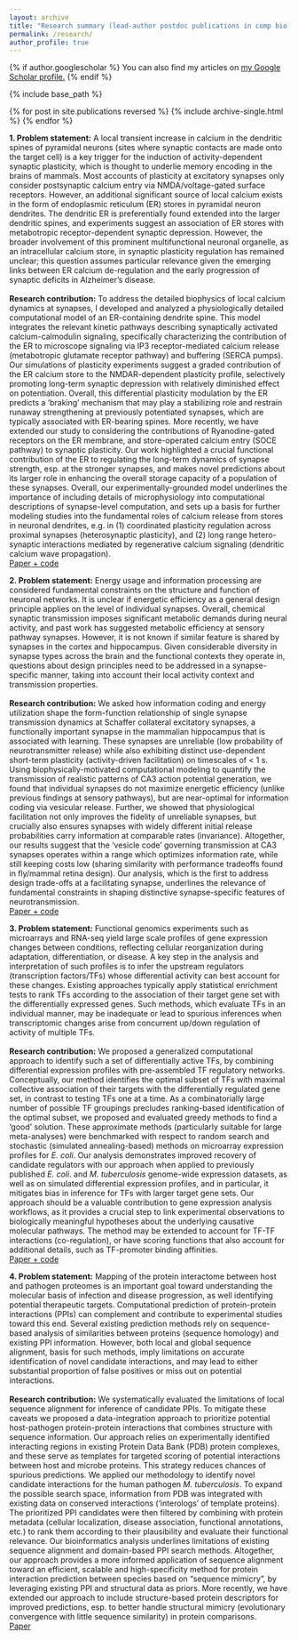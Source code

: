 ```yaml
---
layout: archive
title: "Research summary (lead-author postdoc publications in comp bio)"
permalink: /research/
author_profile: true
---
```


{% if author.googlescholar %}
  You can also find my articles on <u><a href="{{author.googlescholar}}">my Google Scholar profile</a>.</u>
{% endif %}

{% include base_path %}

{% for post in site.publications reversed %}
  {% include archive-single.html %}
{% endfor %}

<b>1. Problem statement:</b> A local transient increase in calcium in the dendritic spines of pyramidal neurons (sites where synaptic contacts are made onto the target cell) is a key trigger for the induction of activity-dependent synaptic plasticity, which is thought to underlie memory encoding in the brains of mammals. Most accounts of plasticity at excitatory synapses only consider postsynaptic calcium entry via NMDA/voltage-gated surface receptors. However, an additional significant source of local calcium exists in the form of endoplasmic reticulum (ER) stores in pyramidal neuron dendrites. The dendritic ER is preferentially found extended into the larger dendritic spines, and experiments suggest an association of ER stores with metabotropic receptor-dependent synaptic depression. However, the broader involvement of this prominent multifunctional neuronal organelle, as an intracellular calcium store, in synaptic plasticity regulation has remained unclear; this question assumes particular relevance given the emerging links between ER calcium de-regulation and the early progression of synaptic deficits in Alzheimer’s disease.
<br><br><b>Research contribution:</b> To address the detailed biophysics of local calcium dynamics at synapses, I developed and analyzed a physiologically detailed computational model of an ER-containing dendrite spine. This model integrates the relevant kinetic pathways describing synaptically activated calcium-calmodulin signaling, specifically characterizing the contribution of the ER to microscope signaling via IP3 receptor-mediated calcium release (metabotropic glutamate receptor pathway) and buffering (SERCA pumps). Our simulations of plasticity experiments suggest a graded contribution of the ER calcium store to the NMDAR-dependent plasticity profile, selectively promoting long-term synaptic depression with relatively diminished effect on potentiation. Overall, this differential plasticity modulation by the ER predicts a ‘braking’ mechanism that may play a stabilizing role and restrain runaway strengthening at previously potentiated synapses, which are typically associated with ER-bearing spines. More recently, we have extended our study to considering the contributions of Ryanodine-gated receptors on the ER membrane, and store-operated calcium entry (SOCE pathway) to synaptic plasticity. Our work highlighted a crucial functional contribution of the ER to regulating the long-term dynamics of synapse strength, esp. at the stronger synapses, and makes novel predictions about its larger role in enhancing the overall storage capacity of a population of these synapses. Overall, our experimentally-grounded model underlines the importance of including details of microphysiology into computational descriptions of synapse-level computation, and sets up a basis for further modeling studies into the fundamental roles of calcium release from stores in neuronal dendrites, e.g. in (1) coordinated plasticity regulation across proximal synapses (heterosynaptic plasticity), and (2) long range hetero-synaptic interactions mediated by regenerative calcium signaling (dendritic calcium wave propagation).
<br>[Paper + code](https://doi.org/10.1113/JP277726)

<b>2. Problem statement:</b> Energy usage and information processing are considered fundamental constraints on the structure and function of neuronal networks. It is unclear if energetic efficiency as a general design principle applies on the level of individual synapses. Overall, chemical synaptic transmission imposes significant metabolic demands during neural activity, and past work has suggested metabolic efficiency at sensory pathway synapses. However, it is not known if similar feature is shared by synapses in the cortex and hippocampus. Given considerable diversity in synapse types across the brain and the functional contexts they operate in, questions about design principles need to be addressed in a synapse-specific manner, taking into account their local activity context and transmission properties.
<br><br><b>Research contribution:</b> We asked how information coding and energy utilization shape the form-function relationship of single synapse transmission dynamics at Schaffer collateral excitatory synapses, a functionally important synapse in the mammalian hippocampus that is associated with learning. These synapses are unreliable (low probability of neurotransmitter release) while also exhibiting distinct use-dependent short-term plasticity (activity-driven facilitation) on timescales of < 1 s. Using biophysically-motivated computational modeling to quantify the transmission of realistic patterns of CA3 action potential generation, we found that individual synapses do not maximize energetic efficiency (unlike previous findings at sensory pathways), but are near-optimal for information coding via vesicular release. Further, we showed that physiological facilitation not only improves the fidelity of unreliable synapses, but crucially also ensures synapses with widely different initial release probabilities carry information at comparable rates (invariance). Altogether, our results suggest that the ‘vesicle code’ governing transmission at CA3 synapses operates within a range which optimizes information rate, while still keeping costs low (sharing similarity with performance tradeoffs found in fly/mammal retina design). Our analysis, which is the first to address design trade-offs at a facilitating synapse, underlines the relevance of fundamental constraints in shaping distinctive synapse-specific features of neurotransmission.
<br>[Paper + code](https://pubmed.ncbi.nlm.nih.gov/32847867/)

<b>3. Problem statement:</b> Functional genomics experiments such as microarrays and RNA-seq yield large scale profiles of gene expression changes between conditions, reflecting cellular reorganization during adaptation, differentiation, or disease. A key step in the analysis and interpretation of such profiles is to infer the upstream regulators (transcription factors/TFs) whose differential activity can best account for these changes. Existing approaches typically apply statistical enrichment tests to rank TFs according to the association of their target gene set with the differentially expressed genes. Such methods, which evaluate TFs in an individual manner, may be inadequate or lead to spurious inferences when transcriptomic changes arise from concurrent up/down regulation of activity of multiple TFs.
<br><br><b>Research contribution:</b> We proposed a generalized computational approach to identify such a set of differentially active TFs, by combining differential expression profiles with pre-assembled TF regulatory networks. Conceptually, our method identifies the optimal subset of TFs with maximal collective association of their targets with the differentially regulated gene set, in contrast to testing TFs one at a time. As a combinatorially large number of possible TF groupings precludes ranking-based identification of the optimal subset, we proposed and evaluated greedy methods to find a ‘good’ solution. These approximate methods (particularly suitable for large meta-analyses) were benchmarked with respect to random search and stochastic (simulated annealing-based) methods on microarray expression profiles for <i>E. coli</i>. Our analysis demonstrates improved recovery of candidate regulators with our approach when applied to previously published <i>E. coli</i>. and <i>M. tuberculosis</i> genome-wide expression datasets, as well as on simulated differential expression profiles, and in particular, it mitigates bias in inference for TFs with larger target gene sets. Our approach should be a valuable contribution to gene expression analysis workflows, as it provides a crucial step to link experimental observations to biologically meaningful hypotheses about the underlying causative molecular pathways. The method may be extended to account for TF-TF interactions (co-regulation), or have scoring functions that also account for additional details, such as TF-promoter binding affinities.
<br>[Paper + code](https://doi.org/10.1371/journal.pone.0142147)

<b>4. Problem statement:</b> Mapping of the protein interactome between host and pathogen proteomes is an important goal toward understanding the molecular basis of infection and disease progression, as well identifying potential therapeutic targets. Computational prediction of protein-protein interactions (PPIs) can complement and contribute to experimental studies toward this end. Several existing prediction methods rely on sequence-based analysis of similarities between proteins (sequence homology) and existing PPI information. However, both local and global sequence alignment, basis for such methods, imply limitations on accurate identification of novel candidate interactions, and may lead to either substantial proportion of false positives or miss out on potential interactions.
<br><br><b>Research contribution:</b> We systematically evaluated the limitations of local sequence alignment for inference of candidate PPIs. To mitigate these caveats we proposed a data-integration approach to prioritize potential host-pathogen protein-protein interactions that combines structure with sequence information. Our approach relies on experimentally identified interacting regions in existing Protein Data Bank (PDB) protein complexes, and these serve as templates for targeted scoring of potential interactions between host and microbe proteins. This strategy reduces chances of spurious predictions. We applied our methodology to identify novel candidate interactions for the human pathogen <i>M. tuberculosis</i>. To expand the possible search space, information from PDB was integrated with existing data on conserved interactions (‘interologs’ of template proteins). The prioritized PPI candidates were then filtered by combining with protein metadata (cellular localization, disease association, functional annotations, etc.) to rank them according to their plausibility and evaluate their functional relevance. Our bioinformatics analysis underlines limitations of existing sequence alignment and domain-based PPI search methods. Altogether, our approach provides a more informed application of sequence alignment toward an efficient, scalable and high-specificity method for protein interaction prediction between species based on “sequence mimicry”, by leveraging existing PPI and structural data as priors. More recently, we have extended our approach to include structure-based protein descriptors for improved predictions, esp. to better handle structural mimicry (evolutionary convergence with little sequence similarity) in protein comparisons.
<br>[Paper](https://doi.org/10.1186/s12859-017-1550-y)
